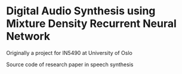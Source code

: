 # Digital Audio Synthesis using Mixture Density Recurrent Neural Network 

Originally a project for IN5490 at University of Oslo

Source code of research paper in speech synthesis
